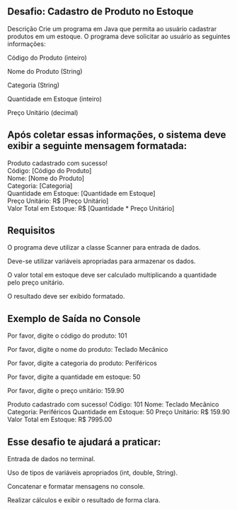 ## Desafio: Cadastro de Produto no Estoque
Descrição
Crie um programa em Java que permita ao usuário cadastrar produtos em um estoque. O programa deve solicitar ao usuário as seguintes informações:

Código do Produto (inteiro)

Nome do Produto (String)

Categoria (String)

Quantidade em Estoque (inteiro)

Preço Unitário (decimal)
## Após coletar essas informações, o sistema deve exibir a seguinte mensagem formatada:

Produto cadastrado com sucesso! <br>
Código: [Código do Produto] <br>
Nome: [Nome do Produto] <br>
Categoria: [Categoria] <br>
Quantidade em Estoque: [Quantidade em Estoque]<br>
Preço Unitário: R$ [Preço Unitário]<br>
Valor Total em Estoque: R$ [Quantidade * Preço Unitário]


## Requisitos
O programa deve utilizar a classe Scanner para entrada de dados.

Deve-se utilizar variáveis apropriadas para armazenar os dados.

O valor total em estoque deve ser calculado multiplicando a quantidade pelo preço unitário.

O resultado deve ser exibido formatado.

## Exemplo de Saída no Console

Por favor, digite o código do produto:
101

Por favor, digite o nome do produto:
Teclado Mecânico

Por favor, digite a categoria do produto:
Periféricos

Por favor, digite a quantidade em estoque:
50

Por favor, digite o preço unitário:
159.90

Produto cadastrado com sucesso!
Código: 101
Nome: Teclado Mecânico
Categoria: Periféricos
Quantidade em Estoque: 50
Preço Unitário: R$ 159.90
Valor Total em Estoque: R$ 7995.00

## Esse desafio te ajudará a praticar:

Entrada de dados no terminal.

Uso de tipos de variáveis apropriados (int, double, String).

Concatenar e formatar mensagens no console.

Realizar cálculos e exibir o resultado de forma clara.